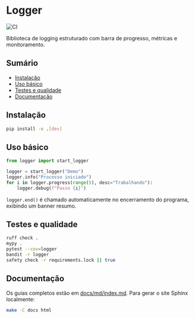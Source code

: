 # Logger

![CI](https://github.com/Elian-Abrao/Logger/actions/workflows/ci.yml/badge.svg)

Biblioteca de logging estruturado com barra de progresso, métricas e monitoramento.

## Sumário

- [Instalação](#instala%c3%a7%c3%a3o)
- [Uso básico](#uso-b%c3%a1sico)
- [Testes e qualidade](#testes-e-qualidade)
- [Documentação](#documenta%c3%a7%c3%a3o)

## Instalação

```bash
pip install -e .[dev]
```

## Uso básico

```python
from logger import start_logger

logger = start_logger("Demo")
logger.info("Processo iniciado")
for i in logger.progress(range(5), desc="Trabalhando"):
    logger.debug(f"Passo {i}")
```

`logger.end()` é chamado automaticamente no encerramento do programa, exibindo um banner resumo.

## Testes e qualidade

```bash
ruff check .
mypy .
pytest --cov=logger
bandit -r logger
safety check -r requirements.lock || true
```

## Documentação

Os guias completos estão em [docs/md/index.md](docs/md/index.md). Para gerar o site Sphinx localmente:

```bash
make -C docs html
```
